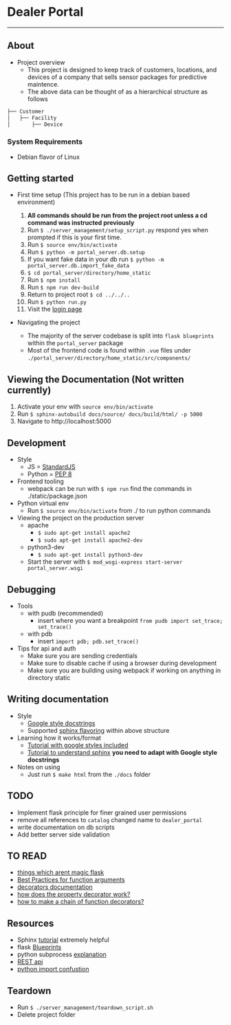 # Dealer Portal

---

## About

* Project overview
  * This project is designed to keep track of customers, locations, and devices of a company that sells sensor packages for predictive maintence.
  * The above data can be thought of as a hierarchical structure as follows

```bash
├── Customer
│   ├── Facility
│       ├── Device
```

### System Requirements

* Debian flavor of Linux

## Getting started

* First time setup (This project has to be run in a debian based environment)
  1. **All commands should be run from the project root unless a cd command was instructed previously**
  2. Run `$ ./server_management/setup_script.py` respond yes when prompted if this is your first time.
  3. Run `$ source env/bin/activate`
  4. Run `$ python -m portal_server.db.setup`
  5. If you want fake data in your db run `$ python -m portal_server.db.import_fake_data`
  6. `$ cd portal_server/directory/home_static`
  7. Run `$ npm install`
  8. Run `$ npm run dev-build`
  9. Return to project root `$ cd ../../..`
  10. Run `$ python run.py`
  11. Visit the [login page](http://localhost:8000/login/)

* Navigating the project
  * The majority of the server codebase is split into `flask blueprints` within the `portal_server` package
  * Most of the frontend code is found within `.vue` files under `./portal_server/directory/home_static/src/components/`

## Viewing the Documentation (Not written currently)

1. Activate your env with `source env/bin/activate`
2. Run `$ sphinx-autobuild docs/source/ docs/build/html/ -p 5000`
3. Navigate to http://localhost:5000

## Development

* Style
  * JS = [StandardJS](https://standardjs.com/)
  * Python = [PEP 8](https://www.python.org/dev/peps/pep-0008/)
* Frontend tooling
  * webpack can be run with `$ npm run` find the commands in ./static/package.json
* Python virtual env
  * Run `$ source env/bin/activate` from ./ to run python commands
* Viewing the project on the production server
  * apache
    * `$ sudo apt-get install apache2`
    * `$ sudo apt-get install apache2-dev`
  * python3-dev
    * `$ sudo apt-get install python3-dev`
  * Start the server with `$ mod_wsgi-express start-server portal_server.wsgi`

## Debugging

* Tools
  * with pudb (recommended)
    * insert where you want a breakpoint `from pudb import set_trace; set_trace()`
  * with pdb
    * insert `import pdb; pdb.set_trace()`
* Tips for api and auth
  * Make sure you are sending credentials
  * Make sure to disable cache if using a browser during development
  * Make sure you are building using webpack if working on anything in directory static

## Writing documentation

* Style
  * [Google style docstrings](https://google.github.io/styleguide/pyguide.html?showone=Comments#Comments)
  * Supported [sphinx flavoring](http://www.sphinx-doc.org/en/stable/ext/example_google.html) within above structure
* Learning how it works/format
  * [Tutorial with google styles included](https://pythonhosted.org/an_example_pypi_project/sphinx.html#full-code-example)
  * [Tutorial to understand sphinx](https://media.readthedocs.org/pdf/brandons-sphinx-tutorial/latest/brandons-sphinx-tutorial.pdf) **you need to adapt with Google style docstrings**
* Notes on using
  * Just run `$ make html` from the `./docs` folder


## TODO

* Implement flask principle for finer grained user permissions
* remove all references to `catalog` changed name to `dealer_portal`
* write documentation on db scripts
* Add better server side validation

## TO READ

* [things which arent magic flask](https://ains.co/blog/things-which-arent-magic-flask-part-1.html)
* [Best Practices for function arguments](http://www.informit.com/articles/article.aspx?p=2314818)
* [decorators documentation](https://docs.python.org/3/reference/compound_stmts.html#function-definitions)
* [how does the property decorator work?](https://stackoverflow.com/questions/17330160/how-does-the-property-decorator-work)
* [how to make a chain of function decorators?](https://stackoverflow.com/a/1594484/6879253)

## Resources

* Sphinx [tutorial](https://media.readthedocs.org/pdf/brandons-sphinx-tutorial/latest/brandons-sphinx-tutorial.pdf) extremely helpful
* flask [Blueprints](https://books.google.com/books/about/Flask_Blueprints.html?id=SfSoCwAAQBAJ&printsec=frontcover&source=kp_read_button#v=onepage&q&f=true)
* python subprocess [explanation](http://www.codecalamity.com/run-subprocess-run/)
* [REST api](http://www.restapitutorial.com)
* [python import confustion](http://effbot.org/zone/import-confusion.htm)

## Teardown

* Run `$ ./server_management/teardown_script.sh`
* Delete project folder